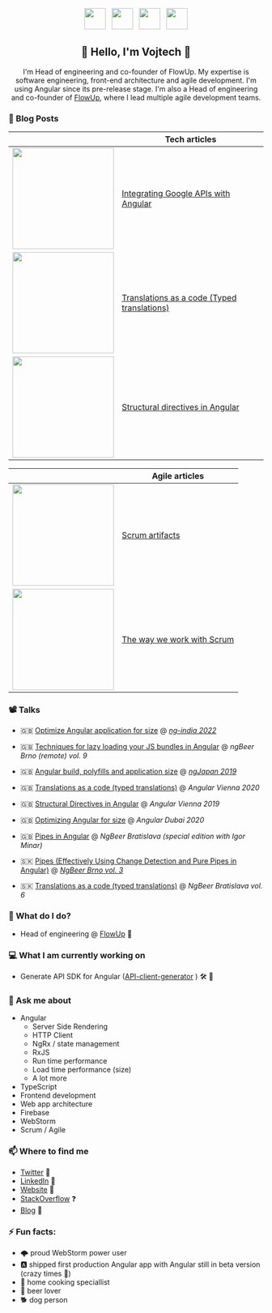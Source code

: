 <p align='center'>
<a href="https://www.linkedin.com/in/vojtechmasek/"><img height="42" src="https://user-images.githubusercontent.com/7274335/104812082-1cb80b80-5800-11eb-9c82-afc728e0be2a.png"></a>&nbsp;&nbsp;
<a href="https://medium.com/@vmasek"><img height="42" src="https://user-images.githubusercontent.com/7274335/104812083-1d50a200-5800-11eb-9d11-00ca7e3f10da.png"></a>&nbsp;&nbsp;
<a href="https://stackoverflow.com/users/3833314/vojtech"><img height="42" src="https://user-images.githubusercontent.com/7274335/104812084-1d50a200-5800-11eb-84b6-37aa65a45baf.png"></a>&nbsp;&nbsp;
<a href="https://twitter.com/VojtechMasek"><img height="42" src="https://user-images.githubusercontent.com/7274335/104812085-1de93880-5800-11eb-9cfc-4e0cea65629e.png"></a>
</p>

<h2 align="center">👋 Hello, I'm Vojtech 👋</h2>
<p align="center">I'm Head of engineering and co-founder of FlowUp. My expertise is software engineering, front-end architecture and agile development. I'm using Angular since its pre-release stage.
I'm also a Head of engineering and co-founder of <a href="https://flowup.cz/en">FlowUp<a>, where I lead multiple agile development teams.</p>

### 📰 Blog Posts
||Tech articles|
|---|---|
|<a href="https://medium.com/angular-in-depth/google-apis-with-angular-214fadb8fbc5"><img width="200" src="https://user-images.githubusercontent.com/7274335/104813141-97d0f000-5807-11eb-8418-518fec60cc26.jpg"></a>|[Integrating Google APIs with Angular](https://medium.com/angular-in-depth/google-apis-with-angular-214fadb8fbc5)|
|<a href="https://medium.com/angular-in-depth/angular-typed-translations-29353f0a60bc"><img width="200" src="https://user-images.githubusercontent.com/7274335/104813346-e337ce00-5808-11eb-9637-53d5071edaf5.png"></a>|[Translations as a code (Typed translations)](https://medium.com/angular-in-depth/angular-typed-translations-29353f0a60bc)|
|<a href="https://itnext.io/angular-structural-directives-b54ea21b39a7"><img width="200" src="https://user-images.githubusercontent.com/7274335/104813377-22661f00-5809-11eb-858c-b60574ebea5a.png"></a>|[Structural directives in Angular](https://itnext.io/angular-structural-directives-b54ea21b39a7)|

||Agile articles|
|---|---|
|<a href="https://flowup.cz/en/article/scrum-artifact-documents"><img width="200" src="https://user-images.githubusercontent.com/7274335/104813517-eaaba700-5809-11eb-8c1b-5bc83f4b5e97.png"></a>|[Scrum artifacts](https://flowup.cz/en/article/scrum-artifact-documents)|
|<a href="https://flowup.cz/en/article/everything-you-always-wanted-to-know-about-the-way-we-work-with-scrum"><img width="200" src="https://user-images.githubusercontent.com/7274335/104813517-eaaba700-5809-11eb-8c1b-5bc83f4b5e97.png"></a>|[The way we work with Scrum](https://flowup.cz/en/article/everything-you-always-wanted-to-know-about-the-way-we-work-with-scrum)|


### 📽️ Talks
- 🇬🇧 [Optimize Angular application for size](https://www.youtube.com/watch?v=_Fw4B6zCHtE) @ *[ng-india 2022](https://www.ng-ind.com/)*

- 🇬🇧 [Techniques for lazy loading your JS bundles in Angular](https://youtu.be/diYL_mgU_jI?t=6623) @ *ngBeer Brno (remote) vol. 9*
  
- 🇬🇧 [Angular build, polyfills and application size](https://youtu.be/R0ZVW0Dm1Dk) @ *[ngJapan 2019](https://2019.ngjapan.org/#speakers)*

- 🇬🇧 [Translations as a code (typed translations)](https://youtu.be/2pntJ0yzV1Y) @ *Angular Vienna 2020*

- 🇬🇧 [Structural Directives in Angular](https://youtu.be/TBcAXgsVFtM) @ *Angular Vienna 2019*

- 🇬🇧 [Optimizing Angular for size](https://www.youtube.com/watch?v=vm8kO7Wf2Mo) @ *Angular Dubai 2020*

- 🇬🇧 [Pipes in Angular](https://youtu.be/YdQNtdsm_C0?t=558) @ *NgBeer Bratislava (special edition with Igor Minar)*

- 🇸🇰 [Pipes (Effectively Using Change Detection and Pure Pipes in Angular)](https://youtu.be/6kklkl5r-TY) @ *[NgBeer Brno vol. 3](https://flowup.cz/ng-beer/brno/3)*

- 🇸🇰 [Translations as a code (typed translations)](https://youtu.be/u9nWFcWd8mU) @ *NgBeer Bratislava vol. 6*


### 💼 What do I do?
- Head of engineering @ [FlowUp](https://flowup.cz/en) 💼

### 💻 What I am currently working on
- Generate API SDK for Angular ([API-client-generator](https://github.com/flowup/api-client-generator) ) 🛠️ 🚀

### 💬 Ask me about
- Angular
  - Server Side Rendering
  - HTTP Client
  - NgRx / state management
  - RxJS
  - Run time performance
  - Load time performance (size)
  - A lot more
- TypeScript
- Frontend development
- Web app architecture
- Firebase
- WebStorm
- Scrum / Agile

### 📫 Where to find me
- [Twitter](https://twitter.com/stephenajulu) 🐤
- [LinkedIn](https://linkedin.com/in/stephenajulu) 💼
- [Website](https://flowup.cz/en) 🔗
- [StackOverflow](https://stackoverflow.com/users/3833314/vojtech) ❓
- [Blog](https://medium.com/@vmasek) 📰

### ⚡ Fun facts:
 - 🌩️ proud WebStorm power user
 - 🅰️ shipped first production Angular app with Angular still in beta version (crazy times 🤪)
 - 🍲 home cooking speciallist 
 - 🍺 beer lover
 - 🐕 dog person
